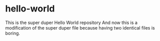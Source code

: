 # hello-world
This is the super duper Hello World repository
And now this is a modification of the super duper file because having two identical files is boring.
